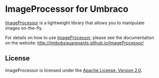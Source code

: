 # ImageProcessor for Umbraco

[ImageProcessor](https://github.com/JimBobSquarePants/ImageProcessor) is a lightweight library that allows you to manipulate images on-the-fly.

For details on how to use [ImageProcessor](https://github.com/JimBobSquarePants/ImageProcessor), please see the documentation on the website:
http://jimbobsquarepants.github.io/ImageProcessor/

## License

ImageProcessor is licensed under the [Apache License, Version 2.0](https://github.com/JimBobSquarePants/ImageProcessor/blob/master/APACHE-2.0-LICENSE.txt).
